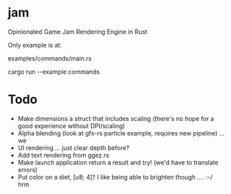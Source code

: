 # jam
Opinionated Game Jam Rendering Engine in Rust

Only example is at:

examples/commands/main.rs

cargo run --example commands

# Todo
- Make dimensions a struct that includes scaling (there's no hope for a good experience without DPI/scaling)
- Alpha blending (look at gfx-rs particle example, requires new pipeline) ... we 
- UI rendering ... just clear depth before?
- Add text rendering from ggez.rs
- Make launch application return a result and try! (we'd have to translate errors)
- Put color on a diet, [u8; 4]? I like being able to brighten though .... :-/ hrm

